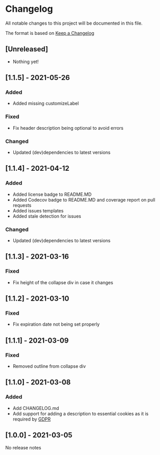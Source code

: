 # Changelog

All notable changes to this project will be documented in this file.

The format is based on [Keep a Changelog](https://keepachangelog.com/en/1.0.0/)

## [Unreleased]

- Nothing yet!

## [1.1.5] - 2021-05-26

### Added

- Added missing customizeLabel

### Fixed

- Fix header description being optional to avoid errors

### Changed

- Updated (dev)dependencies to latest versions

## [1.1.4] - 2021-04-12

### Added

- Added license badge to README.MD
- Added Codecov badge to README.MD and coverage report on pull requests
- Added issues templates
- Added stale detection for issues

### Changed

- Updated (dev)dependencies to latest versions

## [1.1.3] - 2021-03-16

### Fixed

- Fix height of the collapse div in case it changes

## [1.1.2] - 2021-03-10

### Fixed

- Fix expiration date not being set properly

## [1.1.1] - 2021-03-09

### Fixed

- Removed outline from collapse div

## [1.1.0] - 2021-03-08

### Added

- Add CHANGELOG.md
- Add support for adding a description to essential cookies as it is required by [GDPR](https://gdpr.eu/cookies/)

## [1.0.0] - 2021-03-05

No release notes
